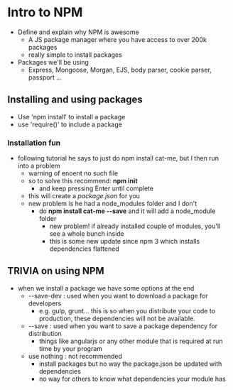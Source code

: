 # Intro to NPM

- Define and explain why NPM is awesome
    - A JS package manager where you have access to over 200k packages
    - really simple to install packages
- Packages we'll be using
    - Express, Mongoose, Morgan, EJS, body parser, cookie parser, passport ...

## Installing and using packages

- Use 'npm install' to install a package
- use 'require()' to include a package

### Installation fun
- following tutorial he says to just do npm install cat-me, but I then run into a problem
    - warning of enoent no such file
    - so to solve this recommend: **npm init** 
        - and keep pressing Enter until complete
    - this will create a *package.json* for you
    - new problem is he had a node_modules folder and I don't
        - do **npm install cat-me --save** and it will add a node_module folder
            - new problem! if already installed couple of modules, you'll see a whole bunch inside
            - this is some new update since npm 3 which installs dependencies flattened

## TRIVIA on using NPM
- when we install a package we have some options at the end
    - --save-dev : used when you want to download a package for developers
        - e.g. gulp, grunt... this is so when you distribute your code to production, these dependencies will not be available.
    - --save : used when you want to save a package dependency for distribution
        - things like angularjs or any other module that is required at run time by your program
    - use nothing : not recommended
        - install packages but no way the package.json be updated with dependencies
        - no way for others to know what dependencies your module has